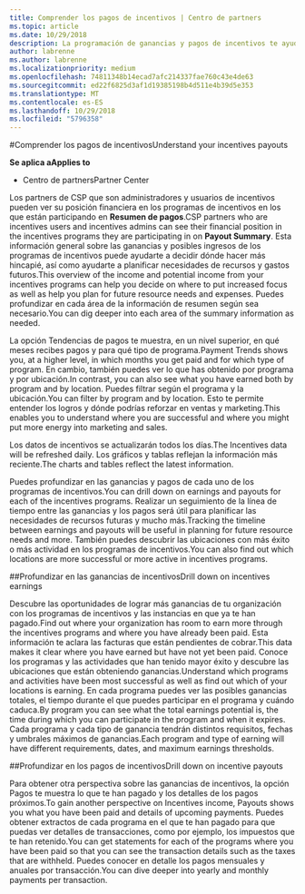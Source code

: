 ```yaml
---
title: Comprender los pagos de incentivos | Centro de partners
ms.topic: article
ms.date: 10/29/2018
description: La programación de ganancias y pagos de incentivos te ayudará a planificar con vistas al futuro.
author: labrenne
ms.author: labrenne
ms.localizationpriority: medium
ms.openlocfilehash: 74811348b14ecad7afc214337fae760c43e4de63
ms.sourcegitcommit: ed22f6825d3af1d19385198b4d511e4b39d5e353
ms.translationtype: MT
ms.contentlocale: es-ES
ms.lasthandoff: 10/29/2018
ms.locfileid: "5796358"
---
```

#<a name="understand-your-incentives-payouts"></a><span data-ttu-id="7553f-103">Comprender los pagos de incentivos</span><span class="sxs-lookup"><span data-stu-id="7553f-103">Understand your incentives payouts</span></span>

**<span data-ttu-id="7553f-104">Se aplica a</span><span class="sxs-lookup"><span data-stu-id="7553f-104">Applies to</span></span>**

-  <span data-ttu-id="7553f-105">Centro de partners</span><span class="sxs-lookup"><span data-stu-id="7553f-105">Partner Center</span></span>


<span data-ttu-id="7553f-106">Los partners de CSP que son administradores y usuarios de incentivos pueden ver su posición financiera en los programas de incentivos en los que están participando en **Resumen de pagos**.</span><span class="sxs-lookup"><span data-stu-id="7553f-106">CSP partners who are incentives users and incentives admins can see their financial position in the incentives programs they are participating in on **Payout Summary**.</span></span> <span data-ttu-id="7553f-107">Esta información general sobre las ganancias y posibles ingresos de los programas de incentivos puede ayudarte a decidir dónde hacer más hincapié, así como ayudarte a planificar necesidades de recursos y gastos futuros.</span><span class="sxs-lookup"><span data-stu-id="7553f-107">This overview of the income and potential income from your incentives programs can help you decide on where to put increased focus as well as help you plan for future resource needs and expenses.</span></span> <span data-ttu-id="7553f-108">Puedes profundizar en cada área de la información de resumen según sea necesario.</span><span class="sxs-lookup"><span data-stu-id="7553f-108">You can dig deeper into each area of the summary information as needed.</span></span> 

<span data-ttu-id="7553f-109">La opción Tendencias de pagos te muestra, en un nivel superior, en qué meses recibes pagos y para qué tipo de programa.</span><span class="sxs-lookup"><span data-stu-id="7553f-109">Payment Trends shows you, at a higher level, in which months you get paid and for which type of program.</span></span> <span data-ttu-id="7553f-110">En cambio, también puedes ver lo que has obtenido por programa y por ubicación.</span><span class="sxs-lookup"><span data-stu-id="7553f-110">In contrast, you can also see what you have earned both by program and by location.</span></span> <span data-ttu-id="7553f-111">Puedes filtrar según el programa y la ubicación.</span><span class="sxs-lookup"><span data-stu-id="7553f-111">You can filter by program and by location.</span></span> <span data-ttu-id="7553f-112">Esto te permite entender los logros y dónde podrías reforzar en ventas y marketing.</span><span class="sxs-lookup"><span data-stu-id="7553f-112">This enables you to understand where you are successful and where you might put more energy into marketing and sales.</span></span>

<span data-ttu-id="7553f-113">Los datos de incentivos se actualizarán todos los días.</span><span class="sxs-lookup"><span data-stu-id="7553f-113">The Incentives data will be refreshed daily.</span></span> <span data-ttu-id="7553f-114">Los gráficos y tablas reflejan la información más reciente.</span><span class="sxs-lookup"><span data-stu-id="7553f-114">The charts and tables reflect the latest information.</span></span>

<span data-ttu-id="7553f-115">Puedes profundizar en las ganancias y pagos de cada uno de los programas de incentivos.</span><span class="sxs-lookup"><span data-stu-id="7553f-115">You can drill down on earnings and payouts for each of the incentives programs.</span></span> <span data-ttu-id="7553f-116">Realizar un seguimiento de la línea de tiempo entre las ganancias y los pagos será útil para planificar las necesidades de recursos futuras y mucho más.</span><span class="sxs-lookup"><span data-stu-id="7553f-116">Tracking the timeline between earnings and payouts will be useful in planning for future resource needs and more.</span></span> <span data-ttu-id="7553f-117">También puedes descubrir las ubicaciones con más éxito o más actividad en los programas de incentivos.</span><span class="sxs-lookup"><span data-stu-id="7553f-117">You can also find out which locations are more successful or more active in incentives programs.</span></span> 

##<a name="drill-down-on-incentives-earnings"></a><span data-ttu-id="7553f-118">Profundizar en las ganancias de incentivos</span><span class="sxs-lookup"><span data-stu-id="7553f-118">Drill down on incentives earnings</span></span>

<span data-ttu-id="7553f-119">Descubre las oportunidades de lograr más ganancias de tu organización con los programas de incentivos y las instancias en que ya te han pagado.</span><span class="sxs-lookup"><span data-stu-id="7553f-119">Find out where your organization has room to earn more through the incentives programs and where you have already been paid.</span></span> <span data-ttu-id="7553f-120">Esta información te aclara las facturas que están pendientes de cobrar.</span><span class="sxs-lookup"><span data-stu-id="7553f-120">This data makes it clear where you have earned but have not yet been paid.</span></span>  <span data-ttu-id="7553f-121">Conoce los programas y las actividades que han tenido mayor éxito y descubre las ubicaciones que están obteniendo ganancias.</span><span class="sxs-lookup"><span data-stu-id="7553f-121">Understand which programs and activities have been most successful as well as find out which of your locations is earning.</span></span> <span data-ttu-id="7553f-122">En cada programa puedes ver las posibles ganancias totales, el tiempo durante el que puedes participar en el programa y cuándo caduca.</span><span class="sxs-lookup"><span data-stu-id="7553f-122">By program you can see what the total earnings potential is, the time during which you can participate in the program and when it expires.</span></span> <span data-ttu-id="7553f-123">Cada programa y cada tipo de ganancia tendrán distintos requisitos, fechas y umbrales máximos de ganancias.</span><span class="sxs-lookup"><span data-stu-id="7553f-123">Each program and type of earning will have different requirements, dates, and maximum earnings thresholds.</span></span> 

##<a name="drill-down-on-incentive-payouts"></a><span data-ttu-id="7553f-124">Profundizar en los pagos de incentivos</span><span class="sxs-lookup"><span data-stu-id="7553f-124">Drill down on incentive payouts</span></span>

<span data-ttu-id="7553f-125">Para obtener otra perspectiva sobre las ganancias de incentivos, la opción Pagos te muestra lo que te han pagado y los detalles de los pagos próximos.</span><span class="sxs-lookup"><span data-stu-id="7553f-125">To gain another perspective on Incentives income, Payouts shows you what you have been paid and details of upcoming payments.</span></span> <span data-ttu-id="7553f-126">Puedes obtener extractos de cada programa en el que te han pagado para que puedas ver detalles de transacciones, como por ejemplo, los impuestos que te han retenido.</span><span class="sxs-lookup"><span data-stu-id="7553f-126">You can get statements for each of the programs where you have been paid so that you can see the transaction details such as the taxes that are withheld.</span></span> <span data-ttu-id="7553f-127">Puedes conocer en detalle los pagos mensuales y anuales por transacción.</span><span class="sxs-lookup"><span data-stu-id="7553f-127">You can dive deeper into yearly and monthly payments per transaction.</span></span>